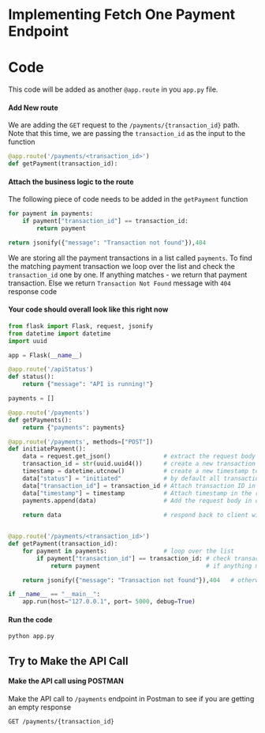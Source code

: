 
# Implementing Fetch One Payment Endpoint

# Code
This code will be added as another `@app.route` in you `app.py` file.


#### Add New route
We are adding the `GET` request to the `/payments/{transaction_id}` path.
Note that this time, we are passing the `transaction_id` as the input to the function
```python
@app.route('/payments/<transaction_id>')
def getPayment(transaction_id):
```


#### Attach the business logic to the route
The following piece of code  needs to be added in the `getPayment` function
```python
for payment in payments:
    if payment["transaction_id"] == transaction_id:
        return payment

return jsonify({"message": "Transaction not found"}),404
```
We are storing all the payment transactions in a list called `payments`.
To find the matching payment transaction we loop over the list and check the `transaction_id` one by one.
If anything matches - we return that payment transaction.
Else we return `Transaction Not Found` message with `404` response code
#### Your code should overall look like this right now
```python
from flask import Flask, request, jsonify
from datetime import datetime
import uuid

app = Flask(__name__)

@app.route('/apiStatus')
def status():
	return {"message": "API is running!"}

payments = []

@app.route('/payments')
def getPayments():
	return {"payments": payments}

@app.route('/payments', methods=["POST"])
def initiatePayment():
	data = request.get_json()				# extract the request body and store it in variable "data"
	transaction_id = str(uuid.uuid4())		# create a new transaction ID using uuid() library
	timestamp = datetime.utcnow()			# create a new timestamp to capture the transaction time
	data["status"] = "initiated"			# by default all transactions starts with status as "initiated"
	data["transaction_id"] = transaction_id	# Attach transaction ID in the requestbody
	data["timestamp"] = timestamp 			# Attach timestamp in the request body
	payments.append(data)					# Add the request body in our "payments" database
 
	return data								# respond back to client with request body along with newly added fields like transaction ID, timestamp, etc


@app.route('/payments/<transaction_id>')
def getPayment(transaction_id):
	for payment in payments:				# loop over the list 
		if payment["transaction_id"] == transaction_id:	# check transaction_id of each item in the list
			return payment                              # if anything matches, then return the item

	return jsonify({"message": "Transaction not found"}),404   # otherwise return 404 

if __name__ == "__main__":
	app.run(host="127.0.0.1", port= 5000, debug=True)
```

#### Run the code
```bash
python app.py
```
## Try to Make the API Call

#### Make the API call using POSTMAN
Make the API call to `/payments` endpoint in Postman to see if you are getting an empty response
```http
GET /payments/{transaction_id}
```


